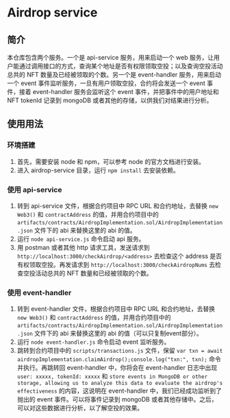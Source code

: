 # Airdrop service

## 简介

本仓库包含两个服务。一个是 api-service 服务，用来启动一个 web 服务，让用户能通过调用接口的方式，查询某个地址是否有权限领取空投；以及查询空投活动总共的 NFT 数量及已经被领取的个数。另一个是 event-handler 服务，用来启动一个 event 事件监听服务，一旦有用户领取空投，合约将会发送一个 event 事件，接着 event-handler 服务会监听这个 event 事件，并把事件中的用户地址和 NFT tokenId 记录到 mongoDB 或者其他的存储，以供我们对结果进行分析。

## 使用用法

### 环境搭建

1. 首先，需要安装 node 和 npm，可以参考 node 的官方文档进行安装。
2. 进入 airdrop-service 目录，运行 `npm install` 去安装依赖。

### 使用 api-service

1. 转到 api-service 文件，根据合约项目中 RPC URL 和合约地址，去替换 `new Web3()` 和 `contractAddress` 的值，并用合约项目中的 `artifacts/contracts/AirdropImplementation.sol/AirdropImplementation.json` 文件下的 abi 来替换这里的 abi 的值。
2. 运行 `node api-service.js` 命令启动 api 服务。
3. 用 postman 或者其他 http 请求工具，发送请求到 `http://localhost:3000/checkAirdrop/<address>` 去检查这个 address 是否有权领取空投。再发请求到 `http://localhost:3000/checkAirdropNums` 去检查空投活动总共的 NFT 数量和已经被领取的个数。

### 使用 event-handler

1. 转到 event-handler 文件，根据合约项目中 RPC URL 和合约地址，去替换 `new Web3()` 和 `contractAddress` 的值，并用合约项目中的 `artifacts/contracts/AirdropImplementation.sol/AirdropImplementation.json` 文件下的 abi 来替换这里的 abi 的值（可以只复制event部分）。
2. 运行 `node event-handler.js` 命令启动 event 监听服务。
3. 跳转到合约项目中的 `scripts/transactions.js` 文件，保留 `var txn = await airdropImplementation.claimAirdrop();console.log("txn:", txn);` 命令并执行。再跳转回 event-handler 中，你将会在 event-handler 日志中出现 `user: xxxxx, tokenId: xxxxx` 和 `store events in MongoDB or other storage, allowing us to analyze this data to evaluate the airdrop's effectiveness` 的内容，这说明在 event-handler 中，我们已经成功监听到了抛出的 event 事件。可以将事件记录到 mongoDB 或者其他存储中。之后，可以对这些数据进行分析，以了解空投的效果。
